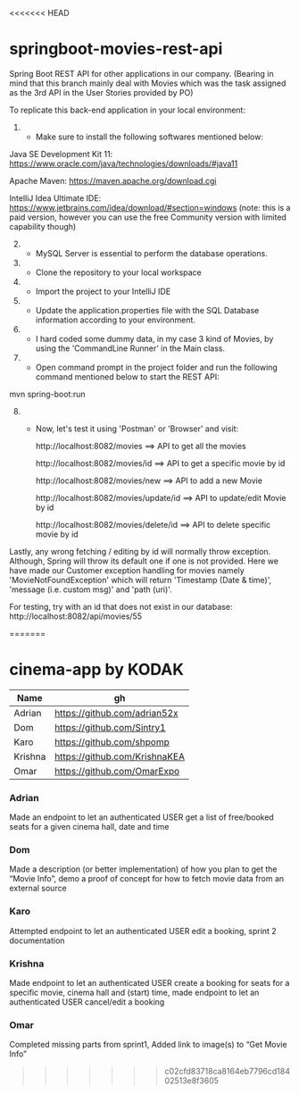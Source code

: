 <<<<<<< HEAD
# springboot-movies-rest-api
Spring Boot REST API for other applications in our company. (Bearing in mind that this branch mainly deal with Movies which was the task assigned as the 3rd API in the User Stories provided by PO)

To replicate this back-end application in your local environment:

1) - Make sure to install the following softwares mentioned below:

Java SE Development Kit 11: https://www.oracle.com/java/technologies/downloads/#java11

Apache Maven: https://maven.apache.org/download.cgi

IntelliJ Idea Ultimate IDE: https://www.jetbrains.com/idea/download/#section=windows (note: this is a paid version, however you can use the free Community version with limited capability though)


2) - MySQL Server is essential to perform the database operations.

3) - Clone the repository to your local workspace

4) - Import the project to your IntelliJ IDE

5) - Update the application.properties file with the SQL Database information according to your environment.

6) - I hard coded some dummy data, in my case 3 kind of Movies, by using the 'CommandLine Runner' in the Main class.

7) - Open command prompt in the project folder and run the following command mentioned below to start the REST API:

  mvn spring-boot:run

8) - Now, let's test it using 'Postman' or 'Browser' and visit:
    
      http://localhost:8082/movies           ==> API to get all the movies
    
      http://localhost:8082/movies/id        ==> API to get a specific movie by id

      http://localhost:8082/movies/new       ==> API to add a new Movie

      http://localhost:8082/movies/update/id ==> API to update/edit Movie by id

      http://localhost:8082/movies/delete/id ==> API to delete specific movie by id

Lastly, any wrong fetching / editing by id will normally throw exception.
Although, Spring will throw its default one if one is not provided.
Here we have made our Customer exception handling for movies namely 'MovieNotFoundException' which will return 'Timestamp (Date & time)', 'message (i.e. custom msg)' and 'path (uri)'.

For testing, try with an id that does not exist in our database:  http://localhost:8082/api/movies/55 

=======
# cinema-app by KODAK

|  Name | gh  
|---|---|
|Adrian|https://github.com/adrian52x|
|Dom|https://github.com/Sintry1|
|Karo|https://github.com/shpomp|
|Krishna|https://github.com/KrishnaKEA|
|Omar|https://github.com/OmarExpo|


### Adrian
Made an endpoint to let an authenticated USER get a list of free/booked seats for a given cinema hall, date and time

### Dom
Made a description (or better implementation) of how you plan to get the “Movie Info”, demo a proof of concept for how to fetch movie data from an external source

### Karo
Attempted endpoint to let an authenticated USER edit a booking, sprint 2 documentation

### Krishna
Made endpoint to let an authenticated USER create a booking for seats for a specific movie, cinema hall and (start) time, made endpoint to let an authenticated USER cancel/edit a booking

### Omar
Completed missing parts from sprint1, Added link to image(s) to “Get Movie Info”
>>>>>>> c02cfd83718ca8164eb7796cd18402513e8f3605


